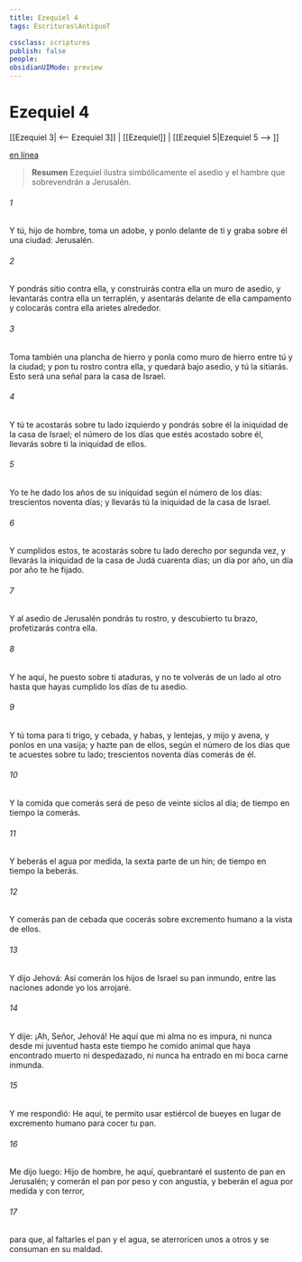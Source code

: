 ```yaml
---
title: Ezequiel 4
tags: Escrituras\AntiguoT

cssclass: scriptures
publish: false
people:
obsidianUIMode: preview
---
```


# Ezequiel 4
[[Ezequiel 3| <-- Ezequiel 3]] | [[Ezequiel]] | [[Ezequiel 5|Ezequiel 5 --> ]]

[en línea](https://churchofjesuschrist.org/study/scriptures/ot/ezek/4?lang=spa)

> __Resumen__
Ezequiel ilustra simbólicamente el asedio y el hambre que sobrevendrán a Jerusalén.

###### 1 
Y tú, hijo de hombre, toma un adobe, y ponlo delante de ti y graba sobre él una ciudad: Jerusalén.

###### 2 
Y pondrás sitio contra ella, y construirás contra ella un muro de asedio, y levantarás contra ella un terraplén, y asentarás delante de ella campamento y colocarás contra ella arietes alrededor.

###### 3 
Toma también una plancha de hierro y ponla como muro de hierro entre tú y la ciudad; y pon tu rostro contra ella, y quedará bajo asedio, y tú la sitiarás. Esto será una señal para la casa de Israel.

###### 4 
Y tú te acostarás sobre tu lado izquierdo y pondrás sobre él la iniquidad de la casa de Israel; el número de los días que estés acostado sobre él, llevarás sobre ti la iniquidad de ellos.

###### 5 
Yo te he dado los años de su iniquidad según el número de los días: trescientos noventa días; y  llevarás tú la iniquidad de la casa de Israel.

###### 6 
Y cumplidos estos, te acostarás sobre tu lado derecho por segunda vez, y llevarás la iniquidad de la casa de Judá cuarenta días; un día por año, un día por año te he fijado.

###### 7 
Y al asedio de Jerusalén pondrás tu rostro, y descubierto tu brazo, profetizarás contra ella.

###### 8 
Y he aquí, he puesto sobre ti ataduras, y no te volverás de un lado al otro hasta que hayas cumplido los días de tu asedio.

###### 9 
Y tú toma para ti trigo, y cebada, y habas, y lentejas, y mijo y avena, y ponlos en una vasija; y hazte pan de ellos, según el número de los días que te acuestes sobre tu lado; trescientos noventa días comerás de él.

###### 10 
Y la comida que comerás será de peso de veinte siclos al día; de tiempo en tiempo la comerás.

###### 11 
Y beberás el agua por medida, la sexta parte de un hin; de tiempo en tiempo la beberás.

###### 12 
Y comerás pan de cebada que cocerás sobre excremento humano a la vista de ellos.

###### 13 
Y dijo Jehová: Así comerán los hijos de Israel su pan inmundo, entre las naciones adonde yo los arrojaré.

###### 14 
Y dije: ¡Ah, Señor, Jehová! He aquí que mi alma no es impura, ni nunca desde mi juventud hasta este tiempo he comido animal que haya encontrado muerto ni despedazado, ni nunca ha entrado en mi boca carne inmunda.

###### 15 
Y me respondió: He aquí, te permito usar estiércol de bueyes en lugar de excremento humano para cocer tu pan.

###### 16 
Me dijo luego: Hijo de hombre, he aquí, quebrantaré el sustento de pan en Jerusalén; y comerán el pan por peso y con angustia, y beberán el agua por medida y con terror,

###### 17 
para que, al faltarles el pan y el agua, se aterroricen unos a otros y se consuman en su maldad.

